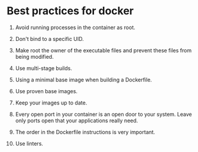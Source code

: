 # Best practices for docker

1. Avoid running processes in the container as root.

2. Don't bind to a specific UID.

3. Make root the owner of the executable files and prevent these files from being modified.

4. Use multi-stage builds.

5. Using a minimal base image when building a Dockerfile.

6. Use proven base images.

7. Keep your images up to date.

8. Every open port in your container is an open door to your system. Leave only ports open that your applications really need.

9. The order in the Dockerfile instructions is very important.

10. Use linters.
